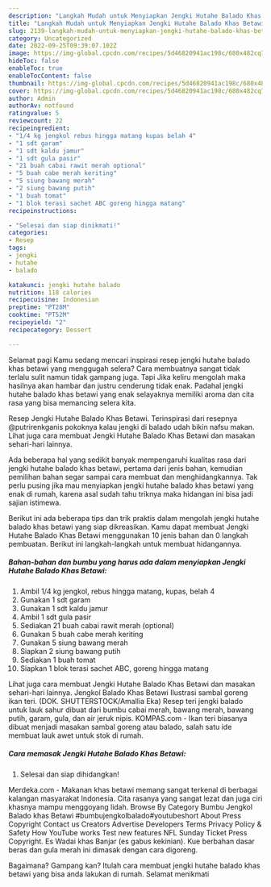 ```yaml
---
description: "Langkah Mudah untuk Menyiapkan Jengki Hutahe Balado Khas Betawi yang Enak Banget, Buat Buka Puasa Lezat"
title: "Langkah Mudah untuk Menyiapkan Jengki Hutahe Balado Khas Betawi yang Enak Banget, Buat Buka Puasa Lezat"
slug: 2139-langkah-mudah-untuk-menyiapkan-jengki-hutahe-balado-khas-betawi-yang-enak-banget-buat-buka-puasa-lezat
category: Uncategorized
date: 2022-09-25T09:39:07.102Z
image: https://img-global.cpcdn.com/recipes/5d46820941ac198c/680x482cq70/jengki-hutahe-balado-khas-betawi-foto-resep-utama.jpg
hideToc: false
enableToc: true
enableTocContent: false
thumbnail: https://img-global.cpcdn.com/recipes/5d46820941ac198c/680x482cq70/jengki-hutahe-balado-khas-betawi-foto-resep-utama.jpg
cover: https://img-global.cpcdn.com/recipes/5d46820941ac198c/680x482cq70/jengki-hutahe-balado-khas-betawi-foto-resep-utama.jpg
author: Admin
authorAv: notfound
ratingvalue: 5
reviewcount: 22
recipeingredient:
- "1/4 kg jengkol rebus hingga matang kupas belah 4"
- "1 sdt garam"
- "1 sdt kaldu jamur"
- "1 sdt gula pasir"
- "21 buah cabai rawit merah optional"
- "5 buah cabe merah keriting"
- "5 siung bawang merah"
- "2 siung bawang putih"
- "1 buah tomat"
- "1 blok terasi sachet ABC goreng hingga matang"
recipeinstructions:

- "Selesai dan siap dinikmati!"
categories:
- Resep
tags:
- jengki
- hutahe
- balado

katakunci: jengki hutahe balado 
nutrition: 118 calories
recipecuisine: Indonesian
preptime: "PT28M"
cooktime: "PT52M"
recipeyield: "2"
recipecategory: Dessert

---
```



Selamat pagi Kamu sedang mencari inspirasi resep jengki hutahe balado khas betawi yang menggugah selera? Cara membuatnya sangat tidak terlalu sulit namun tidak gampang juga. Tapi Jika keliru mengolah maka hasilnya akan hambar dan justru cenderung tidak enak. Padahal jengki hutahe balado khas betawi yang enak selayaknya memiliki aroma dan cita rasa yang bisa memancing selera kita.


Resep Jengki Hutahe Balado Khas Betawi. Terinspirasi dari resepnya @putrirenkganis pokoknya kalau jengki di balado udah bikin nafsu makan. Lihat juga cara membuat Jengki Hutahe Balado Khas Betawi dan masakan sehari-hari lainnya.

Ada beberapa hal yang sedikit banyak mempengaruhi kualitas rasa dari jengki hutahe balado khas betawi, pertama dari jenis bahan, kemudian pemilihan bahan segar sampai cara membuat dan menghidangkannya. Tak perlu pusing jika mau menyiapkan jengki hutahe balado khas betawi yang enak di rumah, karena asal sudah tahu triknya maka hidangan ini bisa jadi sajian istimewa.


Berikut ini ada beberapa tips dan trik praktis dalam mengolah jengki hutahe balado khas betawi yang siap dikreasikan. Kamu dapat membuat Jengki Hutahe Balado Khas Betawi menggunakan 10 jenis bahan dan 0 langkah pembuatan. Berikut ini langkah-langkah untuk membuat hidangannya.

<!--inarticleads1-->

##### Bahan-bahan dan bumbu yang harus ada dalam menyiapkan Jengki Hutahe Balado Khas Betawi:

1. Ambil 1/4 kg jengkol, rebus hingga matang, kupas, belah 4
1. Gunakan 1 sdt garam
1. Gunakan 1 sdt kaldu jamur
1. Ambil 1 sdt gula pasir
1. Sediakan 21 buah cabai rawit merah (optional)
1. Gunakan 5 buah cabe merah keriting
1. Gunakan 5 siung bawang merah
1. Siapkan 2 siung bawang putih
1. Sediakan 1 buah tomat
1. Siapkan 1 blok terasi sachet ABC, goreng hingga matang


Lihat juga cara membuat Jengki Hutahe Balado Khas Betawi dan masakan sehari-hari lainnya. Jengkol Balado Khas Betawi Ilustrasi sambal goreng ikan teri. (DOK. SHUTTERSTOCK/Amallia Eka) Resep teri jengki balado untuk lauk sahur dibuat dari bumbu cabai merah, bawang merah, bawang putih, garam, gula, dan air jeruk nipis. KOMPAS.com - Ikan teri biasanya dibuat menjadi masakan sambal goreng atau balado, salah satu ide membuat lauk awet untuk stok di rumah. 

<!--inarticleads2-->

##### Cara memasak Jengki Hutahe Balado Khas Betawi:


1. Selesai dan siap dihidangkan!

Merdeka.com - Makanan khas betawi memang sangat terkenal di berbagai kalangan masyarakat Indonesia. Cita rasanya yang sangat lezat dan juga ciri khasnya mampu menggoyang lidah. Browse By Category Bumbu Jengkol Balado khas Betawi #bumbujengkolbalado#youtubeshort About Press Copyright Contact us Creators Advertise Developers Terms Privacy Policy &amp; Safety How YouTube works Test new features NFL Sunday Ticket Press Copyright. Es Wadai khas Banjar (es gabus kekinian). Kue berbahan dasar beras dan gula merah ini dimasak dengan cara digoreng. 

Bagaimana? Gampang kan? Itulah cara membuat jengki hutahe balado khas betawi yang bisa anda lakukan di rumah. Selamat menikmati
